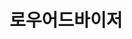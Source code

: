 ---
id: 0
title: 로우어드바이저
caption: 개인회생/파산 비공개 상담요청
url: https://lawadviser.co.kr/
view: https://raw.githubusercontent.com/didgustm/image/main/view/lawadviser_view.webp
thumnail: https://github.com/didgustm/image/blob/main/thumnail/lawadviser.jpg?raw=true
category: Life
device: PC, Mobile
---